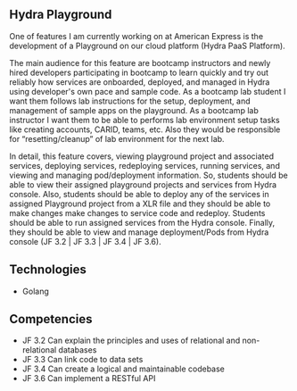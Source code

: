 ## Hydra Playground

One of features I am currently working on at American Express is the development of a Playground on our cloud platform (Hydra PaaS Platform).

The main audience for this feature are bootcamp instructors and newly hired developers participating in bootcamp to learn quickly and try out reliably how services are onboarded, deployed, and managed in Hydra using developer's own pace and sample code. As a bootcamp lab student I want them follows lab instructions for the setup, deployment, and management of sample apps on the playground. As a bootcamp lab instructor I want them to be able to performs lab environment setup tasks like creating accounts, CARID, teams, etc. Also they would be responsible for “resetting/cleanup” of lab environment for the next lab.

In detail, this feature covers, viewing playground project and associated services, deploying services, redeploying services, running services, and viewing and managing pod/deployment information. So, students should be able to view their assigned playground projects and services from Hydra console. Also, students should be able to deploy any of the services in assigned Playground project from a XLR file and they should be able to make changes make changes to service code and redeploy. Students should be able to run assigned services from the Hydra console. Finally, they should be able to view and manage deployment/Pods from Hydra console (JF 3.2 | JF 3.3 | JF 3.4 | JF 3.6).

## Technologies

- Golang

## Competencies

- JF 3.2 Can explain the principles and uses of relational and non-relational databases
- JF 3.3 Can link code to data sets
- JF 3.4 Can create a logical and maintainable codebase
- JF 3.6 Can implement a RESTful API
